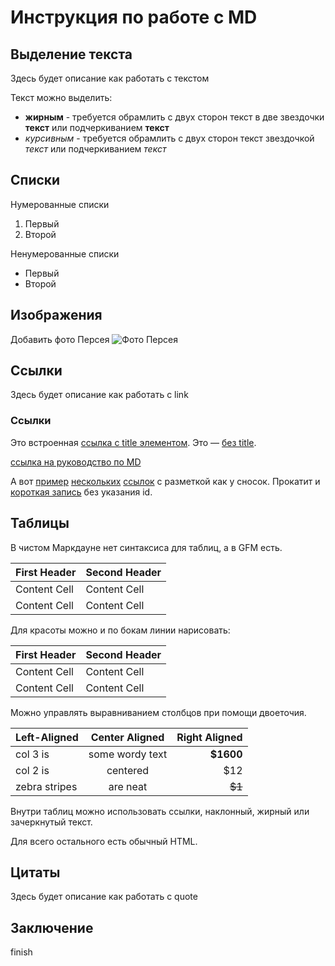 # Инструкция по работе с MD

## Выделение текста
Здесь будет описание как работать с текстом

Текст можно выделить:
* **жирным** - требуется обрамлить с двух сторон текст в две звездочки **текст** или подчеркиванием __текст__
* *курсивным* -  требуется обрамлить с двух сторон текст звездочкой *текст* или подчеркиванием _текст_

## Списки
Нумерованные списки
1. Первый
2. Второй

Ненумерованные списки
* Первый
* Второй


## Изображения
Добавить фото Персея
![Фото Персея](Pers.jpg)
## Ссылки
Здесь будет описание как работать с link
### Ссылки

Это встроенная [ссылка с title элементом](http://example.com/link "Я ссылка"). Это — [без title](http://example.com/link).

[ссылка на руководство по MD](https://paulradzkov.com/2014/markdown_cheatsheet/)

А вот [пример][1] [нескольких][2] [ссылок][id] с разметкой как у сносок. Прокатит и [короткая запись][] без указания id.

[1]: http://example.com/ "Optional Title Here"
[2]: http://example.com/some
[id]: http://example.com/links (Optional Title Here)
[короткая запись]: http://example.com/short

## Таблицы
В чистом Маркдауне нет синтаксиса для таблиц, а в GFM есть.

First Header  | Second Header
------------- | -------------
Content Cell  | Content Cell
Content Cell  | Content Cell

Для красоты можно и по бокам линии нарисовать:

| First Header  | Second Header |
| ------------- | ------------- |
| Content Cell  | Content Cell  |
| Content Cell  | Content Cell  |

Можно управлять выравниванием столбцов при помощи двоеточия.

| Left-Aligned  | Center Aligned  | Right Aligned |
|:------------- |:---------------:| -------------:|
| col 3 is      | some wordy text |     **$1600** |
| col 2 is      | centered        |         $12   |
| zebra stripes | are neat        |        ~~$1~~ |

Внутри таблиц можно использовать ссылки, наклонный, жирный или зачеркнутый текст.

Для всего остального есть обычный HTML.
## Цитаты
Здесь будет описание как работать с quote
## Заключение
finish
